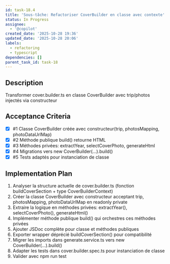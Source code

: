 ```yaml
---
id: task-18.4
title: 'Sous-tâche: Refactoriser CoverBuilder en classe avec contexte'
status: In Progress
assignee:
  - '@copilot'
created_date: '2025-10-28 19:36'
updated_date: '2025-10-28 20:06'
labels:
  - refactoring
  - typescript
dependencies: []
parent_task_id: task-18
---
```


## Description

<!-- SECTION:DESCRIPTION:BEGIN -->
Transformer cover.builder.ts en classe CoverBuilder avec trip/photos injectés via constructeur
<!-- SECTION:DESCRIPTION:END -->

## Acceptance Criteria
<!-- AC:BEGIN -->
- [x] #1 Classe CoverBuilder créée avec constructeur(trip, photosMapping, photoDataUrlMap)
- [x] #2 Méthode publique build() retourne HTML
- [x] #3 Méthodes privées: extractYear, selectCoverPhoto, generateHtml
- [x] #4 Migrations vers new CoverBuilder(...).build()
- [x] #5 Tests adaptés pour instanciation de classe
<!-- AC:END -->

## Implementation Plan

<!-- SECTION:PLAN:BEGIN -->
1. Analyser la structure actuelle de cover.builder.ts (fonction buildCoverSection + type CoverBuilderContext)
2. Créer la classe CoverBuilder avec constructeur acceptant trip, photosMapping, photoDataUrlMap en readonly private
3. Extraire la logique en méthodes privées: extractYear(), selectCoverPhoto(), generateHtml()
4. Implémenter méthode publique build() qui orchestres ces méthodes privées
5. Ajouter JSDoc complète pour classe et méthodes publiques
6. Exporter wrapper déprécié buildCoverSection() pour compatibilité
7. Migrer les imports dans generate.service.ts vers new CoverBuilder(...).build()
8. Adapter les tests dans cover.builder.spec.ts pour instanciation de classe
9. Valider avec npm run test
<!-- SECTION:PLAN:END -->
